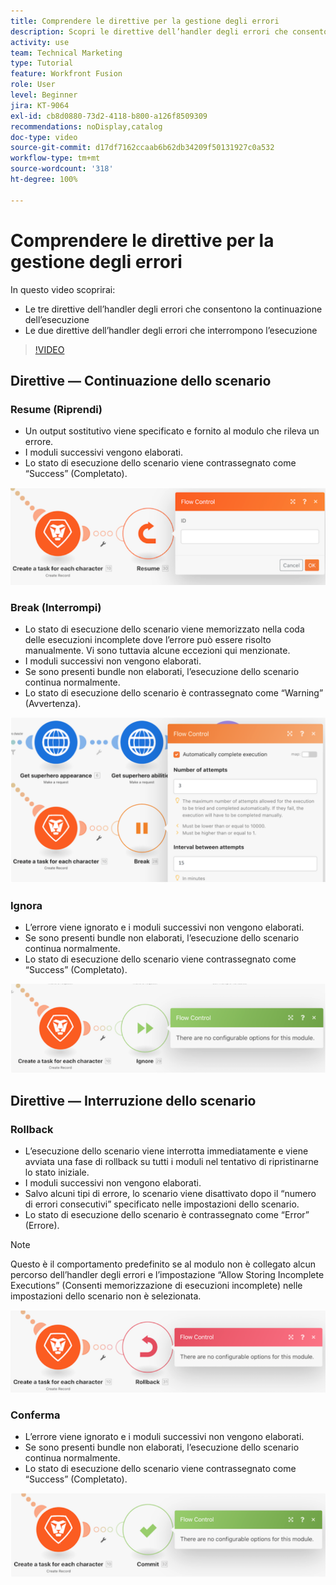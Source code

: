 ```yaml
---
title: Comprendere le direttive per la gestione degli errori
description: Scopri le direttive dell’handler degli errori che consentono la continuazione dell’esecuzione e quelle che la interrompono, in [!DNL Adobe Workfront Fusion].
activity: use
team: Technical Marketing
type: Tutorial
feature: Workfront Fusion
role: User
level: Beginner
jira: KT-9064
exl-id: cb8d0880-73d2-4118-b800-a126f8509309
recommendations: noDisplay,catalog
doc-type: video
source-git-commit: d17df7162ccaab6b62db34209f50131927c0a532
workflow-type: tm+mt
source-wordcount: '318'
ht-degree: 100%

---
```


# Comprendere le direttive per la gestione degli errori

In questo video scoprirai:

* Le tre direttive dell’handler degli errori che consentono la continuazione dell’esecuzione
* Le due direttive dell’handler degli errori che interrompono l’esecuzione

>[!VIDEO](https://video.tv.adobe.com/v/3418137/?quality=12&learn=on&enablevpops&captions=ita)

## Direttive — Continuazione dello scenario

### Resume (Riprendi)

* Un output sostitutivo viene specificato e fornito al modulo che rileva un errore.
* I moduli successivi vengono elaborati.
* Lo stato di esecuzione dello scenario viene contrassegnato come “Success” (Completato).

![Immagine di una direttiva Resume (Riprendi)](assets/troubleshooting-and-error-handling-2.png)

### Break (Interrompi)

* Lo stato di esecuzione dello scenario viene memorizzato nella coda delle esecuzioni incomplete dove l’errore può essere risolto manualmente. Vi sono tuttavia alcune eccezioni qui menzionate.
* I moduli successivi non vengono elaborati.
* Se sono presenti bundle non elaborati, l’esecuzione dello scenario continua normalmente.
* Lo stato di esecuzione dello scenario è contrassegnato come “Warning” (Avvertenza).

![Immagine di una direttiva Break (Interrompi)](assets/troubleshooting-and-error-handling-3.png)

### Ignora

* L’errore viene ignorato e i moduli successivi non vengono elaborati.
* Se sono presenti bundle non elaborati, l’esecuzione dello scenario continua normalmente.
* Lo stato di esecuzione dello scenario viene contrassegnato come “Success” (Completato).

![Immagine di una direttiva Ignore (Ignora)](assets/troubleshooting-and-error-handling-4.png)

## Direttive — Interruzione dello scenario

### Rollback

* L’esecuzione dello scenario viene interrotta immediatamente e viene avviata una fase di rollback su tutti i moduli nel tentativo di ripristinarne lo stato iniziale.
* I moduli successivi non vengono elaborati.
* Salvo alcuni tipi di errore, lo scenario viene disattivato dopo il “numero di errori consecutivi” specificato nelle impostazioni dello scenario.
* Lo stato di esecuzione dello scenario è contrassegnato come “Error” (Errore).

>[!NOTE]
>
>Questo è il comportamento predefinito se al modulo non è collegato alcun percorso dell’handler degli errori e l’impostazione “Allow Storing Incomplete Executions” (Consenti memorizzazione di esecuzioni incomplete) nelle impostazioni dello scenario non è selezionata.

![Immagine di una direttiva di rollback](assets/troubleshooting-and-error-handling-5.png)

### Conferma

* L’errore viene ignorato e i moduli successivi non vengono elaborati.
* Se sono presenti bundle non elaborati, l’esecuzione dello scenario continua normalmente.
* Lo stato di esecuzione dello scenario viene contrassegnato come “Success” (Completato).

![Immagine di una direttiva Commit (Conferma)](assets/troubleshooting-and-error-handling-6.png)
